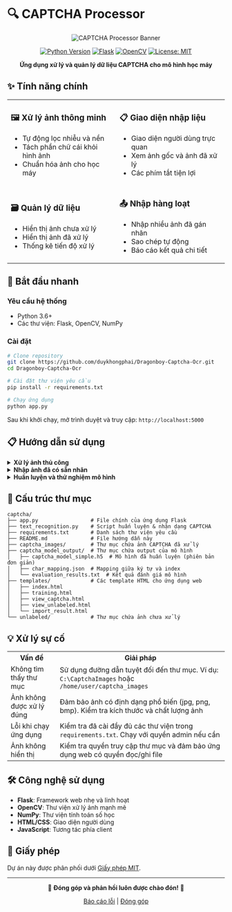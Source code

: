 # 🔍 CAPTCHA Processor

<div align="center">
  
  ![CAPTCHA Processor Banner](https://via.placeholder.com/800x200/4361ee/ffffff?text=CAPTCHA+Processor)
  
  [![Python Version](https://img.shields.io/badge/python-3.6+-blue.svg)](https://www.python.org/downloads/)
  [![Flask](https://img.shields.io/badge/flask-2.0.1-brightgreen.svg)](https://flask.palletsprojects.com/)
  [![OpenCV](https://img.shields.io/badge/opencv-4.5.3-orange.svg)](https://opencv.org/)
  [![License: MIT](https://img.shields.io/badge/License-MIT-yellow.svg)](https://opensource.org/licenses/MIT)
  
  **Ứng dụng xử lý và quản lý dữ liệu CAPTCHA cho mô hình học máy**
  
</div>

## ✨ Tính năng chính

<table>
  <tr>
    <td width="50%">
      <h3>🖼️ Xử lý ảnh thông minh</h3>
      <ul>
        <li>Tự động lọc nhiễu và nền</li>
        <li>Tách phần chữ cái khỏi hình ảnh</li>
        <li>Chuẩn hóa ảnh cho học máy</li>
      </ul>
    </td>
    <td width="50%">
      <h3>📋 Giao diện nhập liệu</h3>
      <ul>
        <li>Giao diện người dùng trực quan</li>
        <li>Xem ảnh gốc và ảnh đã xử lý</li>
        <li>Các phím tắt tiện lợi</li>
      </ul>
    </td>
  </tr>
  <tr>
    <td width="50%">
      <h3>🗃️ Quản lý dữ liệu</h3>
      <ul>
        <li>Hiển thị ảnh chưa xử lý</li>
        <li>Hiển thị ảnh đã xử lý</li>
        <li>Thống kê tiến độ xử lý</li>
      </ul>
    </td>
    <td width="50%">
      <h3>📤 Nhập hàng loạt</h3>
      <ul>
        <li>Nhập nhiều ảnh đã gán nhãn</li>
        <li>Sao chép tự động</li>
        <li>Báo cáo kết quả chi tiết</li>
      </ul>
    </td>
  </tr>
</table>

## 🚀 Bắt đầu nhanh

### Yêu cầu hệ thống

- Python 3.6+
- Các thư viện: Flask, OpenCV, NumPy

### Cài đặt

```bash
# Clone repository
git clone https://github.com/duykhongphai/Dragonboy-Captcha-Ocr.git
cd Dragonboy-Captcha-Ocr

# Cài đặt thư viện yêu cầu
pip install -r requirements.txt

# Chạy ứng dụng
python app.py
```

Sau khi khởi chạy, mở trình duyệt và truy cập: `http://localhost:5000`

## 📋 Hướng dẫn sử dụng

<details>
<summary><b>Xử lý ảnh thủ công</b></summary>
<br>

### Xử lý từng ảnh CAPTCHA và nhập dữ liệu

1. Từ trang chủ, chọn **Xử lý ảnh thủ công**
2. Nhập đường dẫn thư mục chứa ảnh CAPTCHA
3. Nhấn **Bắt đầu xử lý ảnh**
4. Với mỗi ảnh được hiển thị:
   - Quan sát cả ảnh gốc và ảnh đã xử lý
   - Nhập nội dung CAPTCHA vào ô văn bản
   - Nhấn **Enter** hoặc **Lưu & Tiếp tục** để chuyển ảnh tiếp theo

> **Mẹo:** Sử dụng phím **Enter** để di chuyển nhanh qua các ảnh

</details>

<details>
<summary><b>Nhập ảnh đã có sẵn nhãn</b></summary>
<br>

### Nhập nhiều ảnh đã được gán nhãn

1. Từ trang chủ, chọn **Nhập ảnh đã có sẵn nhãn**
2. Nhập đường dẫn thư mục chứa ảnh đã gán nhãn
3. Nhấn **Nhập ảnh đã gán nhãn**
4. Xem báo cáo kết quả nhập:
   - Số ảnh đã nhập thành công
   - Số ảnh bị bỏ qua (trùng lặp)
   - Tổng số ảnh được xử lý

> **Lưu ý:** Tên file (không có phần mở rộng) được sử dụng làm nhãn của ảnh. Ví dụ: `ABCDEF.png` sẽ có nhãn là "ABCDEF"

</details>

<details>
<summary><b>Huấn luyện và thử nghiệm mô hình</b></summary>
<br>

### Huấn luyện mô hình nhận dạng CAPTCHA

Sau khi đã có đủ dữ liệu trong thư mục `captcha_images`, bạn có thể huấn luyện mô hình nhận dạng:

```bash
# Chạy script huấn luyện
python text_recognition.py --train
```

Script sẽ:
1. Đọc tất cả ảnh từ thư mục `captcha_images`
2. Tách dữ liệu thành tập huấn luyện và tập kiểm tra
3. Huấn luyện mô hình CNN để nhận dạng ký tự
4. Lưu mô hình đã huấn luyện vào `model.h5`

### Thử nghiệm mô hình

Để kiểm tra độ chính xác của mô hình với một ảnh cụ thể:

```bash
# Thử nghiệm trên một ảnh
python text_recognition.py --test path/to/image.png
```

Để đánh giá mô hình trên toàn bộ tập dữ liệu kiểm tra:

```bash
# Đánh giá trên tập kiểm tra
python text_recognition.py --evaluate
```

Kết quả sẽ hiển thị:
- Độ chính xác tổng thể
- Các trường hợp nhận dạng sai
- Ma trận nhầm lẫn

> **Mẹo:** Tăng số lượng ảnh huấn luyện để cải thiện độ chính xác. Ít nhất 1000 ảnh cho kết quả tốt.

</details>

## 📁 Cấu trúc thư mục

```
captcha/
├── app.py                 # File chính của ứng dụng Flask
├── text_recognition.py    # Script huấn luyện & nhận dạng CAPTCHA
├── requirements.txt       # Danh sách thư viện yêu cầu
├── README.md              # File hướng dẫn này
├── captcha_images/        # Thư mục chứa ảnh CAPTCHA đã xử lý
├── captcha_model_output/  # Thư mục chứa output của mô hình
│   ├── captcha_model_simple.h5  # Mô hình đã huấn luyện (phiên bản đơn giản)
│   ├── char_mapping.json  # Mapping giữa ký tự và index
│   └── evaluation_results.txt  # Kết quả đánh giá mô hình
├── templates/             # Các template HTML cho ứng dụng web
│   ├── index.html
│   ├── training.html
│   ├── view_captcha.html
│   ├── view_unlabeled.html
│   └── import_result.html
└── unlabeled/             # Thư mục chứa ảnh chưa xử lý
```

## 💡 Xử lý sự cố

<table>
  <tr>
    <th>Vấn đề</th>
    <th>Giải pháp</th>
  </tr>
  <tr>
    <td>Không tìm thấy thư mục</td>
    <td>Sử dụng đường dẫn tuyệt đối đến thư mục. Ví dụ: <code>C:\CaptchaImages</code> hoặc <code>/home/user/captcha_images</code></td>
  </tr>
  <tr>
    <td>Ảnh không được xử lý đúng</td>
    <td>Đảm bảo ảnh có định dạng phổ biến (jpg, png, bmp). Kiểm tra kích thước và chất lượng ảnh</td>
  </tr>
  <tr>
    <td>Lỗi khi chạy ứng dụng</td>
    <td>Kiểm tra đã cài đầy đủ các thư viện trong <code>requirements.txt</code>. Chạy với quyền admin nếu cần</td>
  </tr>
  <tr>
    <td>Ảnh không hiển thị</td>
    <td>Kiểm tra quyền truy cập thư mục và đảm bảo ứng dụng web có quyền đọc/ghi file</td>
  </tr>
</table>

## 🛠️ Công nghệ sử dụng

- **Flask**: Framework web nhẹ và linh hoạt
- **OpenCV**: Thư viện xử lý ảnh mạnh mẽ
- **NumPy**: Thư viện tính toán số học
- **HTML/CSS**: Giao diện người dùng
- **JavaScript**: Tương tác phía client

## 📄 Giấy phép

Dự án này được phân phối dưới [Giấy phép MIT](https://opensource.org/licenses/MIT).

---

<div align="center">
  
  🌟 **Đóng góp và phản hồi luôn được chào đón!** 🌟
  
  [Báo cáo lỗi](https://github.com/duykhongphai/Dragonboy-Captcha-Ocr/issues) | [Đóng góp](https://github.com/duykhongphai/Dragonboy-Captcha-Ocr/pulls)
  
</div>
